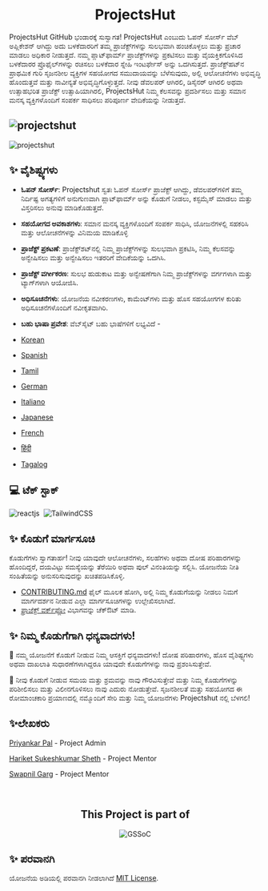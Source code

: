<h1 align=center> ProjectsHut </h1>

<p>ProjectsHut GitHub ಭಂಡಾರಕ್ಕೆ ಸುಸ್ವಾಗತ! ProjectsHut ಎಂಬುದು ಓಪನ್ ಸೋರ್ಸ್ ವೆಬ್ ಅಪ್ಲಿಕೇಶನ್ ಆಗಿದ್ದು ಅದು ಬಳಕೆದಾರರಿಗೆ ತಮ್ಮ ಪ್ರಾಜೆಕ್ಟ್‌ಗಳನ್ನು ಸುಲಭವಾಗಿ ಹಂಚಿಕೊಳ್ಳಲು ಮತ್ತು ಪ್ರಚಾರ ಮಾಡಲು ಅಧಿಕಾರ ನೀಡುತ್ತದೆ. ನಮ್ಮ ಪ್ಲಾಟ್‌ಫಾರ್ಮ್ ಪ್ರಾಜೆಕ್ಟ್‌ಗಳನ್ನು ಪ್ರಕಟಿಸಲು ಮತ್ತು ವೈಯಕ್ತಿಕಗೊಳಿಸಿದ ಬಳಕೆದಾರರ ಪ್ರೊಫೈಲ್‌ಗಳನ್ನು ರಚಿಸಲು ಬಳಕೆದಾರ ಸ್ನೇಹಿ ಇಂಟರ್ಫೇಸ್ ಅನ್ನು ಒದಗಿಸುತ್ತದೆ. ಪ್ರಾಜೆಕ್ಟ್‌ಹಟ್‌ನ ಪ್ರಾಥಮಿಕ ಗುರಿ ಸೃಜನಶೀಲ ವ್ಯಕ್ತಿಗಳ ಸಹಯೋಗದ ಸಮುದಾಯವನ್ನು ಬೆಳೆಸುವುದು, ಅಲ್ಲಿ ಆಲೋಚನೆಗಳು ಅಭಿವೃದ್ಧಿ ಹೊಂದುತ್ತವೆ ಮತ್ತು ನಾವೀನ್ಯತೆ ಅಭಿವೃದ್ಧಿಗೊಳ್ಳುತ್ತದೆ. ನೀವು ಡೆವಲಪರ್ ಆಗಿರಲಿ, ಡಿಸೈನರ್ ಆಗಿರಲಿ ಅಥವಾ ಉತ್ಸಾಹಭರಿತ ಪ್ರಾಜೆಕ್ಟ್ ಉತ್ಸಾಹಿಯಾಗಿರಲಿ, ProjectsHut ನಿಮ್ಮ ಕೆಲಸವನ್ನು ಪ್ರದರ್ಶಿಸಲು ಮತ್ತು ಸಮಾನ ಮನಸ್ಕ ವ್ಯಕ್ತಿಗಳೊಂದಿಗೆ ಸಂಪರ್ಕ ಸಾಧಿಸಲು ಪರಿಪೂರ್ಣ ವೇದಿಕೆಯನ್ನು ನೀಡುತ್ತದೆ.</p>

## ![projectshut](https://github.com/priyankarpal/ProjectsHut/assets/75174707/84855cfb-73d0-4bef-ab3d-7d4dd568f22d)

![projectshut](https://github.com/priyankarpal/ProjectsHut/assets/75174707/1e7fa97f-1035-42f4-b585-98cb1980208e)

## ✨ ವೈಶಿಷ್ಟ್ಯಗಳು

- **ಓಪನ್ ಸೋರ್ಸ್**: Projectshut ಸ್ವತಃ ಓಪನ್ ಸೋರ್ಸ್ ಪ್ರಾಜೆಕ್ಟ್ ಆಗಿದ್ದು, ಡೆವಲಪರ್‌ಗಳಿಗೆ ತಮ್ಮ ನಿರ್ದಿಷ್ಟ ಅಗತ್ಯಗಳಿಗೆ ಅನುಗುಣವಾಗಿ ಪ್ಲಾಟ್‌ಫಾರ್ಮ್ ಅನ್ನು ಕೊಡುಗೆ ನೀಡಲು, ಕಸ್ಟಮೈಸ್ ಮಾಡಲು ಮತ್ತು ವಿಸ್ತರಿಸಲು ಅನುವು ಮಾಡಿಕೊಡುತ್ತದೆ.

- **ಸಹಯೋಗದ ಅವಕಾಶಗಳು**: ಸಮಾನ ಮನಸ್ಕ ವ್ಯಕ್ತಿಗಳೊಂದಿಗೆ ಸಂಪರ್ಕ ಸಾಧಿಸಿ, ಯೋಜನೆಗಳಲ್ಲಿ ಸಹಕರಿಸಿ ಮತ್ತು ಆಲೋಚನೆಗಳನ್ನು ವಿನಿಮಯ ಮಾಡಿಕೊಳ್ಳಿ

- **ಪ್ರಾಜೆಕ್ಟ್ ಪ್ರಕಟಣೆ**: ಪ್ರಾಜೆಕ್ಟ್‌ಶಟ್‌ನಲ್ಲಿ ನಿಮ್ಮ ಪ್ರಾಜೆಕ್ಟ್‌ಗಳನ್ನು ಸುಲಭವಾಗಿ ಪ್ರಕಟಿಸಿ, ನಿಮ್ಮ ಕೆಲಸವನ್ನು ಅನ್ವೇಷಿಸಲು ಮತ್ತು ಅನ್ವೇಷಿಸಲು ಇತರರಿಗೆ ವೇದಿಕೆಯನ್ನು ಒದಗಿಸಿ.

- **ಪ್ರಾಜೆಕ್ಟ್ ವರ್ಗೀಕರಣ**: ಸುಲಭ ಹುಡುಕಾಟ ಮತ್ತು ಅನ್ವೇಷಣೆಗಾಗಿ ನಿಮ್ಮ ಪ್ರಾಜೆಕ್ಟ್‌ಗಳನ್ನು ವರ್ಗಗಳಾಗಿ ಮತ್ತು ಟ್ಯಾಗ್‌ಗಳಾಗಿ ಆಯೋಜಿಸಿ.

- **ಅಧಿಸೂಚನೆಗಳು**: ಯೋಜನೆಯ ನವೀಕರಣಗಳು, ಕಾಮೆಂಟ್‌ಗಳು ಮತ್ತು ಹೊಸ ಸಹಯೋಗಗಳ ಕುರಿತು ಅಧಿಸೂಚನೆಗಳೊಂದಿಗೆ ನವೀಕೃತವಾಗಿರಿ.

- **ಬಹು ಭಾಷಾ ಪ್ರವೇಶ**: ವೆಬ್‌ಸೈಟ್ ಬಹು ಭಾಷೆಗಳಿಗೆ ಲಭ್ಯವಿದೆ -
- [Korean](https://github.com/priyankarpal/ProjectsHut/tree/main/translations/Korean)
- [Spanish](https://github.com/priyankarpal/ProjectsHut/tree/main/translations/Spanish)
- [Tamil](https://github.com/priyankarpal/ProjectsHut/tree/main/translations/Tamil)
- [German](https://github.com/priyankarpal/ProjectsHut/tree/main/translations/German)
- [Italiano](https://github.com/priyankarpal/ProjectsHut/tree/main/translations/Italian)
- [Japanese](https://github.com/priyankarpal/ProjectsHut/tree/main/translations/Japanese)
- [French](https://github.com/priyankarpal/ProjectsHut/tree/main/translations/French)
- [हिंदी](https://github.com/priyankarpal/ProjectsHut/tree/main/translations/Hindi)
- [Tagalog](https://github.com/priyankarpal/ProjectsHut/tree/main/translations/Tagalog)

## 💻 ಟೆಕ್ ಸ್ಟಾಕ್

![reactjs](https://img.shields.io/badge/React-20232A?style=for-the-badge&logo=react&logoColor=61DAFB)&nbsp;
![TailwindCSS](https://img.shields.io/badge/tailwindcss-%2338B2AC.svg?style=for-the-badge&logo=tailwind-css&logoColor=white)&nbsp;

## ✨ ಕೊಡುಗೆ ಮಾರ್ಗಸೂಚಿ

ಕೊಡುಗೆಗಳು ಸ್ವಾಗತಾರ್ಹ! ನೀವು ಯಾವುದೇ ಆಲೋಚನೆಗಳು, ಸಲಹೆಗಳು ಅಥವಾ ದೋಷ ಪರಿಹಾರಗಳನ್ನು ಹೊಂದಿದ್ದರೆ, ದಯವಿಟ್ಟು ಸಮಸ್ಯೆಯನ್ನು ತೆರೆಯಿರಿ ಅಥವಾ ಪುಲ್ ವಿನಂತಿಯನ್ನು ಸಲ್ಲಿಸಿ. ಯೋಜನೆಯ ನೀತಿ ಸಂಹಿತೆಯನ್ನು ಅನುಸರಿಸುವುದನ್ನು ಖಚಿತಪಡಿಸಿಕೊಳ್ಳಿ.

- [CONTRIBUTING.md](https://github.com/poorvika11/ProjectsHut/blob/main/contributing.md) ಫೈಲ್ ಮೂಲಕ ಹೋಗಿ, ಅಲ್ಲಿ ನಿಮ್ಮ ಕೊಡುಗೆಯನ್ನು ನೀಡಲು ನಿಮಗೆ ಮಾರ್ಗದರ್ಶನ ನೀಡುವ ಎಲ್ಲಾ ಮಾರ್ಗಸೂಚಿಗಳನ್ನು ಉಲ್ಲೇಖಿಸಲಾಗಿದೆ.
- [ಪ್ರಾಜೆಕ್ಟ್ ವರ್ಕ್‌ಫ್ಲೋ](https://github.com/poorvika11/ProjectsHut/blob/main/CODE_OF_CONDUCT.md) ವಿಭಾಗವನ್ನು ಚೆಕ್‌ಔಟ್ ಮಾಡಿ.

## ✨ ನಿಮ್ಮ ಕೊಡುಗೆಗಾಗಿ ಧನ್ಯವಾದಗಳು!

🙏 ನಮ್ಮ ಯೋಜನೆಗೆ ಕೊಡುಗೆ ನೀಡುವ ನಿಮ್ಮ ಆಸಕ್ತಿಗೆ ಧನ್ಯವಾದಗಳು! ದೋಷ ಪರಿಹಾರಗಳು, ಹೊಸ ವೈಶಿಷ್ಟ್ಯಗಳು ಅಥವಾ ದಾಖಲಾತಿ ಸುಧಾರಣೆಗಳಾಗಿದ್ದರೂ ಯಾವುದೇ ಕೊಡುಗೆಗಳನ್ನು ನಾವು ಪ್ರಶಂಸಿಸುತ್ತೇವೆ.

🌟 ನೀವು ಕೊಡುಗೆ ನೀಡುವ ಸಮಯ ಮತ್ತು ಶ್ರಮವನ್ನು ನಾವು ಗೌರವಿಸುತ್ತೇವೆ ಮತ್ತು ನಿಮ್ಮ ಕೊಡುಗೆಗಳನ್ನು ಪರಿಶೀಲಿಸಲು ಮತ್ತು ವಿಲೀನಗೊಳಿಸಲು ನಾವು ಎದುರು ನೋಡುತ್ತೇವೆ. ಸೃಜನಶೀಲತೆ ಮತ್ತು ಸಹಯೋಗದ ಈ ರೋಮಾಂಚಕಾರಿ ಪ್ರಯಾಣದಲ್ಲಿ ನಮ್ಮೊಂದಿಗೆ ಸೇರಿ ಮತ್ತು ನಿಮ್ಮ ಯೋಜನೆಗಳು Projectshut ನಲ್ಲಿ ಬೆಳಗಲಿ!

## ✨ಲೇಖಕರು

[Priyankar Pal](https://github.com/priyankarpal) - Project Admin
<a name="changelog"></a>

[Hariket Sukeshkumar Sheth](https://github.com/hariketsheth) - Project Mentor
<a name="changelog"></a>

[Swapnil Garg](https://github.com/swapnilgarg7) - Project Mentor
<a name="changelog"></a>

<br>
</td>
</tr>
</table>
<div align=center>
  <h2>This Project is part of</h2>
  <img alt="GSSoC" src="https://github.com/priyankarpal/ProjectsHut/assets/88102392/0c5debf5-d414-4916-87d8-e1a710773ae3">
</div>

## ✨ ಪರವಾನಗಿ

ಯೋಜನೆಯ ಅಡಿಯಲ್ಲಿ ಪರವಾನಗಿ ನೀಡಲಾಗಿದೆ [MIT License](https://github.com/neelshah2409/Bot-Collection/blob/main/LICENSE).